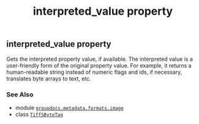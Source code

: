 ﻿---
title: interpreted_value property
second_title: GroupDocs.Metadata for Python via .NET API References
description: 
type: docs
url: /python-net/groupdocs.metadata.formats.image/tiffsbytetag/interpreted_value/
is_root: false
weight: 40
---

## interpreted_value property


Gets the interpreted property value, if available.
The interpreted value is a user-friendly form of the original property value. 
For example, it returns a human-readable string instead of numeric flags and ids, 
if necessary, translates byte arrays to text, etc.

### See Also
* module [`groupdocs.metadata.formats.image`](../../)
* class [`TiffSByteTag`](/metadata/python-net/groupdocs.metadata.formats.image/tiffsbytetag)

